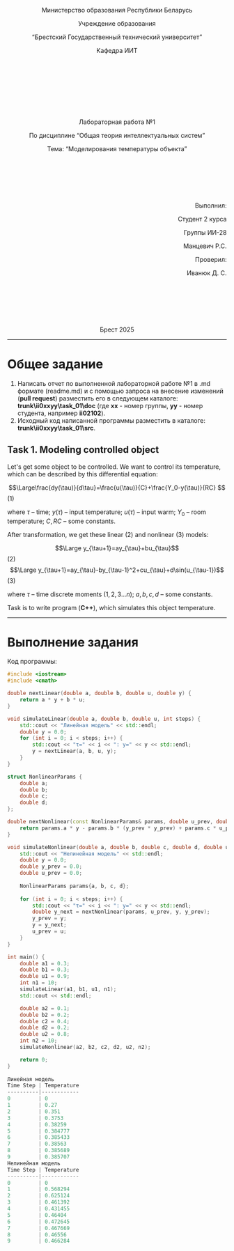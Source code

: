 <p align="center"> Министерство образования Республики Беларусь</p>
<p align="center">Учреждение образования</p>
<p align="center">“Брестский Государственный технический университет”</p>
<p align="center">Кафедра ИИТ</p>
<br><br><br><br><br><br><br>
<p align="center">Лабораторная работа №1</p>
<p align="center">По дисциплине “Общая теория интеллектуальных систем”</p>
<p align="center">Тема: “Моделирования температуры объекта”</p>
<br><br><br><br><br>
<p align="right">Выполнил:</p>
<p align="right">Студент 2 курса</p>
<p align="right">Группы ИИ-28</p>
<p align="right">Манцевич Р.С.</p>
<p align="right">Проверил:</p>
<p align="right">Иванюк Д. С.</p>
<br><br><br><br><br>
<p align="center">Брест 2025</p>

<hr>

# Общее задание #
1. Написать отчет по выполненной лабораторной работе №1 в .md формате (readme.md) и с помощью запроса на внесение изменений (**pull request**) разместить его в следующем каталоге: **trunk\ii0xxyy\task_01\doc** (где **xx** - номер группы, **yy** - номер студента, например **ii02102**).
2. Исходный код написанной программы разместить в каталоге: **trunk\ii0xxyy\task_01\src**.
## Task 1. Modeling controlled object ##
Let's get some object to be controlled. We want to control its temperature, which can be described by this differential equation:

$$\Large\frac{dy(\tau)}{d\tau}=\frac{u(\tau)}{C}+\frac{Y_0-y(\tau)}{RC} $$ (1)

where $\tau$ – time; $y(\tau)$ – input temperature; $u(\tau)$ – input warm; $Y_0$ – room temperature; $C,RC$ – some constants.

After transformation, we get these linear (2) and nonlinear (3) models:

$$\Large y_{\tau+1}=ay_{\tau}+bu_{\tau}$$ (2)
$$\Large y_{\tau+1}=ay_{\tau}-by_{\tau-1}^2+cu_{\tau}+d\sin(u_{\tau-1})$$ (3)

where $\tau$ – time discrete moments ($1,2,3{\dots}n$); $a,b,c,d$ – some constants.

Task is to write program (**C++**), which simulates this object temperature.

<hr>

# Выполнение задания #

Код программы:
```cpp
#include <iostream>
#include <cmath>

double nextLinear(double a, double b, double u, double y) {
    return a * y + b * u;
}

void simulateLinear(double a, double b, double u, int steps) {
    std::cout << "Линейная модель" << std::endl;
    double y = 0.0;
    for (int i = 0; i < steps; i++) {
        std::cout << "τ=" << i << ": y=" << y << std::endl;
        y = nextLinear(a, b, u, y);
    }
}

struct NonlinearParams {
    double a;
    double b;
    double c;
    double d;
};

double nextNonlinear(const NonlinearParams& params, double u_prev, double y, double y_prev) {
    return params.a * y - params.b * (y_prev * y_prev) + params.c * u_prev + params.d * std::sin(u_prev);
}

void simulateNonlinear(double a, double b, double c, double d, double u, int steps) {
    std::cout << "Нелинейная модель" << std::endl;
    double y = 0.0;
    double y_prev = 0.0;
    double u_prev = 0.0;
    
    NonlinearParams params{a, b, c, d};
    
    for (int i = 0; i < steps; i++) {
        std::cout << "τ=" << i << ": y=" << y << std::endl;
        double y_next = nextNonlinear(params, u_prev, y, y_prev);
        y_prev = y;
        y = y_next;
        u_prev = u; 
    }
}

int main() {
    double a1 = 0.3;
    double b1 = 0.3;
    double u1 = 0.9;
    int n1 = 10;
    simulateLinear(a1, b1, u1, n1);
    std::cout << std::endl;

    double a2 = 0.1;
    double b2 = 0.2;
    double c2 = 0.4;
    double d2 = 0.2;
    double u2 = 0.8;
    int n2 = 10;
    simulateNonlinear(a2, b2, c2, d2, u2, n2);

    return 0;
}
  
Линейная модель
Time Step | Temperature
----------|------------
0         | 0
1         | 0.27
2         | 0.351
3         | 0.3753
4         | 0.38259
5         | 0.384777
6         | 0.385433
7         | 0.38563
8         | 0.385689
9         | 0.385707
Нелинейная модель
Time Step | Temperature
----------|------------
0         | 0
1         | 0.568294
2         | 0.625124
3         | 0.461392
4         | 0.431455
5         | 0.46404
6         | 0.472645
7         | 0.467669
8         | 0.46556
9         | 0.466284
```